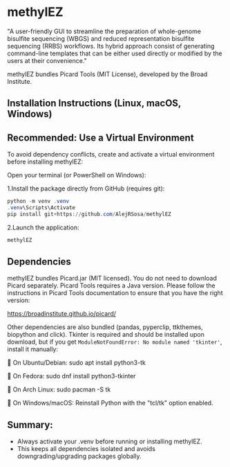 # methylEZ
"A user-friendly GUI to streamline the preparation of whole-genome bisulfite sequencing (WBGS) and reduced representation bisulfite sequencing (RRBS) workflows. Its hybrid approach consist of generating command-line templates that can be either used directly or modified by the users at their convenience."

methylEZ bundles Picard Tools (MIT License), developed by the Broad Institute.

## Installation Instructions (Linux, macOS, Windows)
## Recommended: Use a Virtual Environment

To avoid dependency conflicts, create and activate a virtual environment before installing methylEZ:

Open your terminal (or PowerShell on Windows):

1.Install the package directly from GitHub (requires git): 
```powershell
python -m venv .venv
.venv\Scripts\Activate
pip install git+https://github.com/AlejRSosa/methylEZ
```

2.Launch the application:
```powershell
methylEZ
```

## Dependencies
methylEZ bundles Picard.jar (MIT licensed). You do not need to download Picard separately. Picard Tools requires a Java version. Please follow the instructions in Picard Tools documentation to ensure that you have the right version:

https://broadinstitute.github.io/picard/ 

Other dependencies are also bundled (pandas, pyperclip, ttkthemes, biopython and click).
Tkinter is required and should be installed upon download, but if you get `ModuleNotFoundError: No module named 'tkinter'`, install it manually:

🔹 On Ubuntu/Debian: sudo apt install python3-tk

🔹 On Fedora: sudo dnf install python3-tkinter

🔹 On Arch Linux: sudo pacman -S tk

🔹 On Windows/macOS: Reinstall Python with the "tcl/tk" option enabled.


## Summary:
- Always activate your .venv before running or installing methylEZ.
- This keeps all dependencies isolated and avoids downgrading/upgrading packages globally.
